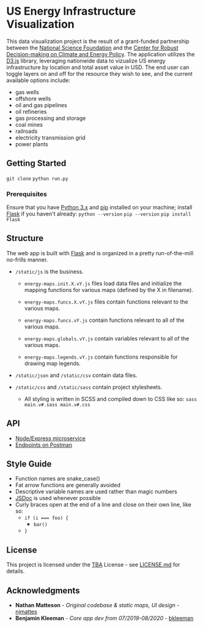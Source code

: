# US Energy Infrastructure Visualization

This data visualization project is the result of a grant-funded partnership between the [National Science Foundation](https://www.nsf.gov/) and the [Center for Robust Decision-making on Climate and Energy Policy](https://www.rdcep.org/). The application utilizes the [D3.js](https://d3js.org/) library, leveraging nationwide data to vizualize US energy infrastructure by location and total asset value in USD. The end user can toggle layers on and off for the resource they wish to see, and the current available options include:
* gas wells
* offshore wells
* oil and gas pipelines
* oil refineries
* gas processing and storage
* coal mines
* railroads
* electricity transmission grid
* power plants   

## Getting Started

`git clone`
`python run.py`

### Prerequisites

Ensure that you have [Python 3.x](https://www.python.org/downloads/) and [pip](https://pip.pypa.io/en/stable/) installed on your machine; install [Flask](https://flask.palletsprojects.com/en/1.1.x/installation/) if you haven't already:
`python --version`
`pip --version`
`pip install Flask`

## Structure

The web app is built with [Flask](https://github.com/pallets/flask) and is 
organized in a pretty run-of-the-mill no-frills
manner.

 * `/static/js` is the business. 
 
   * `energy-maps.init.X.vY.js` files load data 
 files and initialize the mapping functions for
 various maps (defined by the X in filename).
 
   * `energy-maps.funcs.X.vY.js` files contain 
 functions relevant to the various maps.
 
   * `energy-maps.funcs.vY.js` contain 
 functions relevant to all of the various 
 maps.
 
   * `energy-maps.globals.vY.js` contain 
 variables relevant to all of the various 
 maps.
 
   * `energy-maps.legends.vY.js` contain 
 functions responsible for drawing map 
 legends.
 
 * `/static/json` and `/static/csv` contain 
 data files.

 * `/static/css` and `/static/sass` contain project stylesheets.
   * All styling is written in SCSS and compiled down to CSS like so: 
   `sass main.v#.sass main.v#.css`

## API

 * [Node/Express microservice](https://hidden-brook-47088.herokuapp.com/)
 * [Endpoints on Postman](https://documenter.getpostman.com/view/9183499/SWLce9RF?version=latest)
 
## Style Guide

 * Function names are snake_case()
 * Fat arrow functions are generally avoided
 * Descriptive variable names are used rather than magic numbers
 * [JSDoc](https://devhints.io/jsdoc) is used whenever possible 
 * Curly braces open at the end of a line and close on their own line, like so:
    * `if (i === foo) {`
      * `bar()`
    * `}`

    
## License

This project is licensed under the [TBA]() License - see [LICENSE.md](LICENSE.md) for details.

## Acknowledgments

* **Nathan Matteson** - *Original codebase & static maps, UI design* - [njmattes](https://github.com/njmattes)
* **Benjamin Kleeman** - *Core app dev from 07/2019-08/2020* - [bkleeman](https://github.com/bkleeman)

